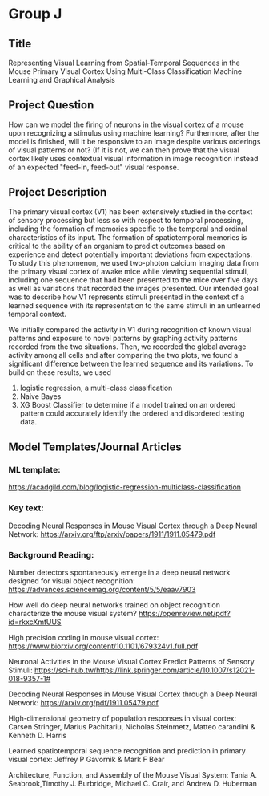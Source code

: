 # Group J

## Title

Representing Visual Learning from Spatial-Temporal Sequences in the Mouse Primary Visual Cortex Using Multi-Class Classification Machine Learning and Graphical Analysis

## Project Question

How can we model the firing of neurons in the visual cortex of a mouse upon recognizing a stimulus using machine learning? 
Furthermore, after the model is finished, will it be responsive to an image despite various orderings of visual patterns or not? (If it is not, we can then prove that the visual cortex likely uses contextual visual information in image recognition instead of an expected "feed-in, feed-out" visual response.

## Project Description

The primary visual cortex (V1) has been extensively studied in the context of sensory processing but less so with respect to temporal processing, including the formation of memories specific to the temporal and ordinal characteristics of its input. The formation of spatiotemporal memories is critical to the ability of an organism to predict outcomes based on experience and detect potentially important deviations from expectations. To study this phenomenon, we used two-photon calcium imaging data from the primary visual cortex of awake mice while viewing sequential stimuli, including one sequence that had been presented to the mice over five days as well as variations that recorded the images presented. Our intended goal was to describe how V1 represents stimuli presented in  the context of a learned sequence with its representation to the same stimuli in an unlearned temporal context.

We initially compared the activity in V1 during recognition of known visual patterns and exposure to novel patterns by graphing activity patterns recorded from the two situations. Then, we recorded the global average activity among all cells and after comparing the two plots, we found a significant difference between the learned sequence and its variations. To build on these results, we used 
  1. logistic regression, a multi-class classification
  2. Naive Bayes 
  3. XG Boost Classifier
to determine if a model trained on an ordered pattern could accurately identify the ordered and disordered testing data. 

## Model Templates/Journal Articles

### ML template: 
https://acadgild.com/blog/logistic-regression-multiclass-classification

### Key text:
Decoding Neural Responses in Mouse Visual Cortex through a Deep Neural Network: https://arxiv.org/ftp/arxiv/papers/1911/1911.05479.pdf

### Background Reading: 

Number detectors spontaneously emerge in a deep neural network designed for visual object recognition: https://advances.sciencemag.org/content/5/5/eaav7903

How well do deep neural networks trained on object recognition characterize the mouse visual system? https://openreview.net/pdf?id=rkxcXmtUUS

High precision coding in mouse visual cortex: https://www.biorxiv.org/content/10.1101/679324v1.full.pdf

Neuronal Activities in the Mouse Visual Cortex Predict Patterns of Sensory Stimuli: https://sci-hub.tw/https://link.springer.com/article/10.1007/s12021-018-9357-1#

Decoding Neural Responses in Mouse Visual Cortex through a Deep Neural Network: https://arxiv.org/pdf/1911.05479.pdf

High-dimensional geometry of population responses in visual cortex: Carsen Stringer, Marius Pachitariu, Nicholas Steinmetz, Matteo carandini & Kenneth D. Harris

Learned spatiotemporal sequence recognition and prediction in primary visual cortex: Jeffrey P Gavornik & Mark F Bear

Architecture, Function, and Assembly of the Mouse Visual System: Tania A. Seabrook,Timothy J. Burbridge, Michael C. Crair, and Andrew D. Huberman



